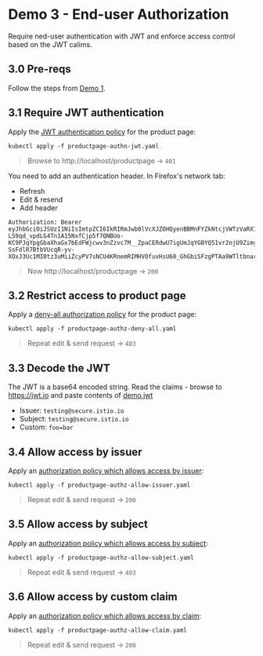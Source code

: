 # Demo 3 - End-user Authorization

Require ned-user authentication with JWT and enforce access control based on the JWT calims.

## 3.0 Pre-reqs

Follow the steps from [Demo 1](../demo1/README.md).

## 3.1 Require JWT authentication

Apply the [JWT authentication policy](productpage-authn-jwt.yaml) for the product page:

```
kubectl apply -f productpage-authn-jwt.yaml
```

> Browse to http://localhost/productpage -> `401`

You need to add an authentication header. In Firefox's network tab:

- Refresh
- Edit & resend 
- Add header

```
Authorization: Bearer eyJhbGciOiJSUzI1NiIsImtpZCI6IkRIRmJwb0lVcXJZOHQyenBBMnFYZkNtcjVWTzVaRXI0UnpIVV8tZW52dlEiLCJ0eXAiOiJKV1QifQ.eyJleHAiOjQ2ODU5ODk3MDAsImZvbyI6ImJhciIsImlhdCI6MTUzMjM4OTcwMCwiaXNzIjoidGVzdGluZ0BzZWN1cmUuaXN0aW8uaW8iLCJzdWIiOiJ0ZXN0aW5nQHNlY3VyZS5pc3Rpby5pbyJ9.CfNnxWP2tcnR9q0vxyxweaF3ovQYHYZl82hAUsn21bwQd9zP7c-LS9qd_vpdLG4Tn1A15NxfCjp5f7QNBUo-KC9PJqYpgGbaXhaGx7bEdFWjcwv3nZzvc7M__ZpaCERdwU7igUmJqYGBYQ51vr2njU9ZimyKkfDe3axcyiBZde7G6dabliUosJvvKOPcKIWPccCgefSj_GNfwIip3-SsFdlR7BtbVUcqR-yv-XOxJ3Uc1MI0tz3uMiiZcyPV7sNCU4KRnemRIMHVOfuvHsU60_GhGbiSFzgPTAa9WTltbnarTbxudb_YEOx12JiwYToeX0DCPb43W1tzIBxgm8NxUg
```

> Now http://localhost/productpage -> `200`

## 3.2 Restrict access to product page

Apply a [deny-all authorization policy](productpage-authz-deny-all.yaml) for the product page:

```
kubectl apply -f productpage-authz-deny-all.yaml
```

> Repeat edit & send request -> `403`

## 3.3 Decode the JWT

The JWT is a base64 encoded string. Read the claims - browse to 
 https://jwt.io and paste contents of [demo.jwt](demo.jwt)

- Issuer: `testing@secure.istio.io`
- Subject: `testing@secure.istio.io`
- Custom: `foo=bar`

## 3.4 Allow access by issuer

Apply an [authorization policy which allows access by issuer](productpage-authz-allow-issuer.yaml):

```
kubectl apply -f productpage-authz-allow-issuer.yaml
```
> Repeat edit & send request -> `200`

## 3.5 Allow access by subject

Apply an [authorization policy which allows access by subject](productpage-authz-allow-subject.yaml):

```
kubectl apply -f productpage-authz-allow-subject.yaml
```
> Repeat edit & send request -> `403`

## 3.6 Allow access by custom claim

Apply an [authorization policy which allows access by claim](productpage-authz-allow-claim.yaml):

```
kubectl apply -f productpage-authz-allow-claim.yaml
```

> Repeat edit & send request -> `200`
